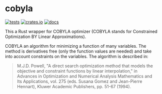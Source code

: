 # cobyla

[![tests](https://github.com/relf/cobyla/workflows/tests/badge.svg)](https://github.com/relf/cobyla/actions?query=workflow%3Atests)
[![crates.io](https://img.shields.io/crates/v/cobyla)](https://crates.io/crates/cobyla)
[![docs](https://docs.rs/cobyla/badge.svg)](https://docs.rs/cobyla)

This a Rust wrapper for COBYLA optimizer (COBYLA stands for Constrained Optimization BY Linear Approximations).

COBYLA an algorithm for minimizing a function of many variables. The method is derivatives free (only the function values are needed) 
and take into account constraints on the variables. The algorithm is described in:

  > M.J.D. Powell, "A direct search optimization method that models the objective and constraint functions by linear interpolation," in 
  > Advances in Optimization and Numerical Analysis Mathematics and Its Applications, vol. 275 (eds. Susana Gomez and Jean-Pierre Hennart), 
  > Kluwer Academic Publishers, pp. 51-67 (1994).
